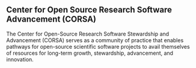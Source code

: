 ## Center for Open Source Research Software Advancement (CORSA)

The Center for Open-Source Research Software Stewardship and Advancement (CORSA) serves as a community of practice that enables pathways for open-source scientific 
software projects to avail themselves of resources for long-term growth, stewardship, advancement, and innovation.

